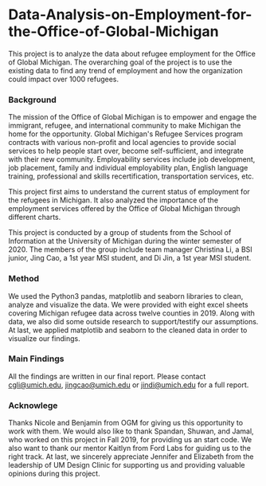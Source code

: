 # Data-Analysis-on-Employment-for-the-Office-of-Global-Michigan
This project is to analyze the data about refugee employment for the Office of Global Michigan. The overarching goal of the project is to use the existing data to find any trend of employment and how the organization could impact over 1000 refugees. 

### Background
The mission of the Office of Global Michigan is to empower and engage the immigrant, refugee, and international community to make Michigan the home for the opportunity. Global Michigan's Refugee Services program contracts with various non-profit and local agencies to provide social services to help people start over, become self-sufficient, and integrate with their new community. Employability services include job development, job placement, family and individual employability plan, English language training, professional and skills recertification, transportation services, etc. 

This project first aims to understand the current status of employment for the refugees in Michigan. It also analyzed the importance of the employment services offered by the Office of Global Michigan through different charts. 

This project is conducted by a group of students from the School of Information at the University of Michigan during the winter semester of 2020. The members of the group include team manager Christina Li, a BSI junior, Jing Cao, a 1st year MSI student, and Di Jin, a 1st year MSI student.

### Method
We used the Python3 pandas, matplotlib and seaborn libraries to clean, analyze and visualize the data. We were provided with eight excel sheets covering Michigan refugee data across twelve counties in 2019. Along with data, we also did some outside research to support/testify our assumptions. At last, we applied matplotlib and seaborn to the cleaned data in order to visualize our findings.

### Main Findings
All the findings are written in our final report. Please contact cgli@umich.edu, jingcao@umich.edu or jindi@umich.edu for a full report.

### Acknowlege
Thanks Nicole and Benjamin from OGM for giving us this opportunity to work with them. We would also like to thank Spandan, Shuwan, and Jamal, who worked on this project in Fall 2019, for providing us an start code. We also want to thank our mentor Kaitlyn from Ford Labs for guiding us to the right track. At last, we sincerely appreciate Jennifer and Elizabeth from the leadership of UM Design Clinic for supporting us and providing valuable opinions during this project.
